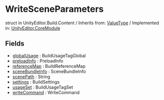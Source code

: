 # WriteSceneParameters
struct in UnityEditor.Build.Content
 / Inherits from: <a href="https://docs.unity3d.com/6000.0/Documentation/ScriptReference/ValueType.html">ValueType</a> / Implemented in: <a href="https://docs.unity3d.com/6000.0/Documentation/ScriptReference/UnityEditor.CoreModule.html">UnityEditor.CoreModule</a>
## Fields
- <a href="https://docs.unity3d.com/6000.0/Documentation/ScriptReference/WriteSceneParameters-globalUsage.html">globalUsage</a> : BuildUsageTagGlobal
- <a href="https://docs.unity3d.com/6000.0/Documentation/ScriptReference/WriteSceneParameters-preloadInfo.html">preloadInfo</a> : PreloadInfo
- <a href="https://docs.unity3d.com/6000.0/Documentation/ScriptReference/WriteSceneParameters-referenceMap.html">referenceMap</a> : BuildReferenceMap
- <a href="https://docs.unity3d.com/6000.0/Documentation/ScriptReference/WriteSceneParameters-sceneBundleInfo.html">sceneBundleInfo</a> : SceneBundleInfo
- <a href="https://docs.unity3d.com/6000.0/Documentation/ScriptReference/WriteSceneParameters-scenePath.html">scenePath</a> : String
- <a href="https://docs.unity3d.com/6000.0/Documentation/ScriptReference/WriteSceneParameters-settings.html">settings</a> : BuildSettings
- <a href="https://docs.unity3d.com/6000.0/Documentation/ScriptReference/WriteSceneParameters-usageSet.html">usageSet</a> : BuildUsageTagSet
- <a href="https://docs.unity3d.com/6000.0/Documentation/ScriptReference/WriteSceneParameters-writeCommand.html">writeCommand</a> : WriteCommand
